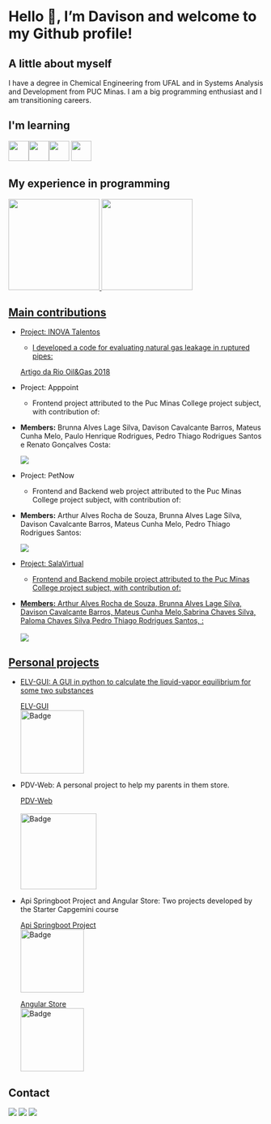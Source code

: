 # Hello 👋, I’m Davison and welcome to my Github profile!

## A little about myself
I have a degree in Chemical Engineering from UFAL and in Systems Analysis and Development from PUC Minas. I am a big programming enthusiast and I am transitioning careers.

## I'm learning

<img src="https://cdn.jsdelivr.net/gh/devicons/devicon/icons/java/java-original-wordmark.svg" width="40" height="40"/><img src="https://cdn.jsdelivr.net/gh/devicons/devicon/icons/spring/spring-original-wordmark.svg" width="40" height="40"/><img src="https://cdn.jsdelivr.net/gh/devicons/devicon/icons/csharp/csharp-plain.svg" width="40" height="40"/> <img src="https://cdn.jsdelivr.net/gh/devicons/devicon/icons/angularjs/angularjs-original.svg" width="40" height="40"/>

## My experience in programming
<div>
<a href="https://github.com/dcbarros">
<img height="180em" src="https://github-readme-stats.vercel.app/api?username=dcbarros&layout=compact&langs_count=7&theme=dracula"/>
<img height="180em" src="https://github-readme-stats.vercel.app/api/top-langs/?username=dcbarros&hide_progress=true&layout=compact&langs_count=7&theme=dracula"/>
</div>

## Main contributions

  - Project: INOVA Talentos
  
    - I developed a code for evaluating natural gas leakage in ruptured pipes:  
 
    [Artigo da Rio Oil&Gas 2018](https://stt.ibp.org.br/eventos/2018/riooil2018/pdfs/Riooil2018_1574_201806131304fm_3810_00_formato.docx)
 
  - Project: Apppoint
  
    - Frontend project attributed to the Puc Minas College project subject, with contribution of: 
    
  - **Members:** Brunna Alves Lage Silva, Davison Cavalcante Barros, Mateus Cunha Melo, Paulo Henrique Rodrigues, Pedro Thiago Rodrigues Santos e Renato Gonçalves Costa: 
  
    <a href="https://github.com/dcbarros/pmv-ads-2021-2-e1-proj-web-t7-ads_2021_02_e1_grupo_3_consultas-1">
      <img align="center" src="https://github-readme-stats.vercel.app/api/pin/?username=dcbarros&repo=pmv-ads-2021-2-e1-proj-web-t7-ads_2021_02_e1_grupo_3_consultas-1&theme=dracula" />
    </a>

  - Project: PetNow
  
    - Frontend and Backend web project attributed to the Puc Minas College project subject, with contribution of:
    
  - **Members:** Arthur Alves Rocha de Souza, Brunna Alves Lage Silva, Davison Cavalcante Barros, Mateus Cunha Melo, Pedro Thiago Rodrigues Santos: 
 
      <a href="https://github.com/dcbarros/pmv-ads-2022-1-e2-proj-int-t3-adotar-pets">
      <img align="center" src="https://github-readme-stats.vercel.app/api/pin/?username=dcbarros&repo=pmv-ads-2022-1-e2-proj-int-t3-adotar-pets&theme=dracula" />
    

  - Project: SalaVirtual
  
    - Frontend and Backend mobile project attributed to the Puc Minas College project subject, with contribution of:
    
 - **Members:** Arthur Alves Rocha de Souza, Brunna Alves Lage Silva, Davison Cavalcante Barros, Mateus Cunha Melo,Sabrina Chaves Silva, Paloma Chaves Silva,Pedro Thiago Rodrigues Santos, : 
 
    <a href="https://github.com/dcbarros/pmv-ads-2022-2-e3-proj-mov-t1-time-4-sala-virtual">
    <img align="center" src="https://github-readme-stats.vercel.app/api/pin/?username=dcbarros&repo=pmv-ads-2022-2-e3-proj-mov-t1-time-4-sala-virtual&theme=dracula" />
    

## Personal projects

- ELV-GUI: A GUI in python to calculate the liquid-vapor equilibrium for some two substances

  [ELV-GUI](https://github.com/dcbarros/ELV-GUI)
  </br>
  <img src="https://img.shields.io/static/v1?label=STATUS&message=FINALIZADO&color=55FF24&style=for-the-badge" alt="Badge" width="125">

- PDV-Web: A personal project to help my parents in them store.

  [PDV-Web](https://github.com/dcbarros/pdv-web-api)
  </br>  
  <img src="https://img.shields.io/static/v1?label=STATUS&message=EM%20DESENVOLVIMENTO&color=FF3424&style=for-the-badge" alt="Badge" width="150">
  
- Api Springboot Project and Angular Store: Two projects developed by the Starter Capgemini course
  
  [Api Springboot Project](https://github.com/dcbarros/projeto-api_backend)
  </br>
  <img src="https://img.shields.io/static/v1?label=STATUS&message=FINALIZADO&color=55FF24&style=for-the-badge" alt="Badge" width="125">
           
  [Angular Store](https://github.com/dcbarros/my-local-store-exAngular)
  </br>
  <img src="https://img.shields.io/static/v1?label=STATUS&message=FINALIZADO&color=55FF24&style=for-the-badge" alt="Badge" width="125">

## Contact
<div>
<a href="https://instagram.com/davison.cavalcante" target="_blank"><img src="https://img.shields.io/badge/-Instagram-%23E4405F?style=for-the-badge&logo=instagram&logoColor=white" target="_blank"></a>
<a href = "mailto:dcbarros11@gmail.com"><img src="https://img.shields.io/badge/Gmail-D14836?style=for-the-badge&logo=gmail&logoColor=white" target="_blank"></a>
<a href="https://www.linkedin.com/in/davison-cav/" target="_blank"><img src="https://img.shields.io/badge/-LinkedIn-%230077B5?style=for-the-badge&logo=linkedin&logoColor=white" target="_blank"></a>   
</div>
